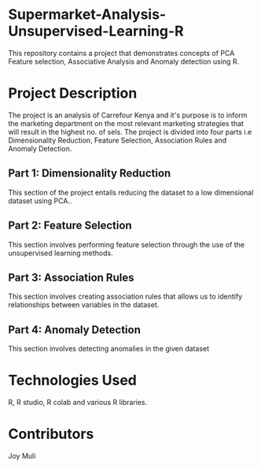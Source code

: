# Supermarket-Analysis-Unsupervised-Learning-R
This repository contains a project that demonstrates concepts of PCA Feature selection, Associative Analysis and Anomaly detection using R. 

# Project Description
The project is an analysis of Carrefour Kenya and it's purpose is to inform the marketing department on the most relevant marketing strategies that will result in the highest no. of sels. The project is divided into four parts i.e Dimensionality Reduction, Feature Selection, Association Rules and Anomaly Detection. 

## Part 1: Dimensionality Reduction
This section of the project entails reducing the dataset to a low dimensional dataset using PCA..

## Part 2: Feature Selection
This section involves performing feature selection through the use of the unsupervised learning methods.

## Part 3: Association Rules
This section involves creating association rules that allows us to identify relationships between variables in the dataset.

## Part 4: Anomaly Detection
This section involves detecting anomalies in the given dataset

# Technologies Used
R, R studio, R colab and various R libraries.

# Contributors
Joy Muli
